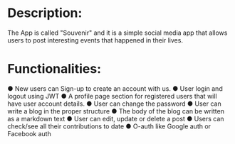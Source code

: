 # Description:
The App is called "Souvenir" and it is a simple social media app that
allows users to post interesting events that happened in their lives.

# Functionalities:
● New users can Sign-up to create an account with us.
● User login and logout using JWT
● A profile page section for registered users that will have user
   account details.
● User can change the password
● User can write a blog in the proper structure
● The body of the blog can be written as a markdown text
● User can edit, update or delete a post
● Users can check/see all their contributions to date
● O-auth like Google auth or Facebook auth
